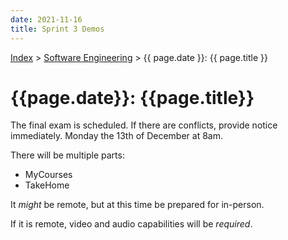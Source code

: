 ```yaml
---
date: 2021-11-16
title: Sprint 3 Demos
---
```


[Index](../../../index.md) > [Software Engineering](./index.md) > {{ page.date }}: {{ page.title }}

# {{page.date}}: {{page.title}}

The final exam is scheduled. If there are conflicts, provide notice immediately. Monday the 13th of December at 8am.

There will be multiple parts:

- MyCourses
- TakeHome

It *might* be remote, but at this time be prepared for in-person.

If it is remote, video and audio capabilities will be *required*.
